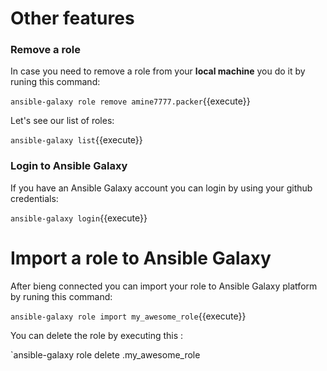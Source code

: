 # Other features

### Remove a role
In case you need to remove a role from your **local machine** you do it by runing this command: 

`ansible-galaxy role remove amine7777.packer`{{execute}}

Let's see our list of roles:

`ansible-galaxy list`{{execute}}

### Login to Ansible Galaxy

If you have an Ansible Galaxy account you can login by using your github credentials:

`ansible-galaxy login`{{execute}}

# Import a role to Ansible Galaxy 

After bieng connected you can import your role to Ansible Galaxy platform by runing this command:

`ansible-galaxy role import my_awesome_role`{{execute}}

You can delete the role by executing this :

`ansible-galaxy role delete <user>.my_awesome_role